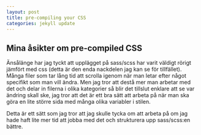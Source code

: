 ```yaml
---
layout: post
title: pre-compiling your CSS
categories: jekyll update
---
```


## Mina åsikter om pre-compiled CSS
Änsålänge har jag tyckt att upplägget på sass/scss har varit väldigt rörigt jämfört med css (detta är den enda nackdelen jag kan se för tillfället). Många filer som tar lång tid att scrolla igenom när man letar efter något specifikt som man vill ändra. Men jag tror att destå mer man arbetar med det och delar in filerna i olika kategorier så blir det tillslut enklare att se var ändring skall ske, jag tror att det är ett bra sätt att arbeta på när man ska göra en lite större sida med många olika variabler i stilen.

Detta är ett sätt som jag tror att jag skulle tycka om att arbeta på om jag hade haft lite mer tid att jobba med det och strukturera upp sass/scss:en bättre.